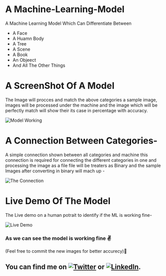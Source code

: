 # A Machine-Learning-Model
A Machine Learning Model Which Can Differentiate Between
- A Face
- A Huamn Body
- A Tree
- A Scene 
- A Book
- An Objeect
- And All The Other Things

# A ScreenShot Of A Model
The Image will procces and match the above categories a sample image, images will be processed under the machine and the image which will be perfectly match will show their its case in percentage with accuracy. 

![Model Working](https://i.ibb.co/JzfLwj1/Screenshot-345.png)

# A Connection Between Categories-
A simple connection shown between all categories and machine this connection is required for connecting the different categories in one and processing the image as a file file will be treaters as Binary and the sample Images after converting in binary will mach up  -

![The Connection ](https://i.ibb.co/hKVNLW3/Screenshot-346.png)


# Live Demo Of The Model
The Live demo on a human potrait to identify if the ML is working fine-

![Live Demo](https://i.ibb.co/y8b6Qyf/Screenshot-344.png)

### As we can see the model is working fine ✌️
(Feel free to commit the new images for better accurecy)🤝

<!-- Actual text -->
## <b> You can find me on [![Twitter][1.2]][1] or [![LinkedIn][2.2]][2].

<!-- Icons -->

[1.2]: http://i.imgur.com/wWzX9uB.png (twitter icon without padding)
[2.2]: http://www.simpleimageresizer.com/_uploads/photos/e6bda3d4/linkedin-sign_11_3.png (LinkedIn icon without padding)

<!-- Links to your social media accounts -->

[1]: https://twitter.com/its_irfan___
[2]: http://www,linkedin.in/in/itsirfan

